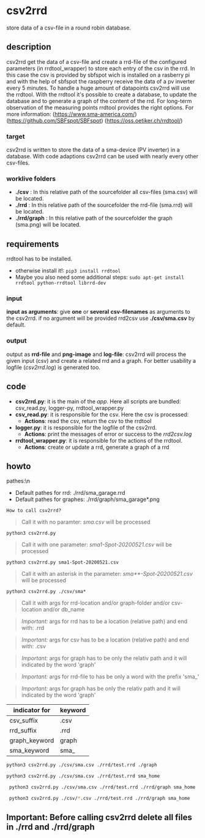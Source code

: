 # csv2rrd

store data of a csv-file in a round robin database.

## description

csv2rrd get the data of a csv-file and create a rrd-file of the configured parameters (in rrdtool_wrapper) to store each entry of the csv in the rrd. In this case the csv is provided by sbfspot wich is installed on a rasberry pi and with the help of sbfspot the raspberry receive the data of a pv inverter every 5 minutes. To handle a huge amount of datapoints csv2rrd will use the rrdtool. With the rrdtool it's possible to create a database, to update the database and to generate a graph of the content of the rrd. For long-term observation of the measuring points rrdtool provides the right options.
For more information: (https://www.sma-america.com/) (https://github.com/SBFspot/SBFspot) (https://oss.oetiker.ch/rrdtool/)

### target

csv2rrd is written to store the data of a sma-device (PV inverter) in a database. With code adaptions csv2rrd can be used with nearly every other csv-files.

### worklive folders

- **./csv** : In this relative path of the sourcefolder all csv-files (sma.csv) will be located.
- **./rrd** : In this relative path of the sourcefolder the rrd-file (sma.rrd) will be located.
- **./rrd/graph** : In this relative path of the sourcefolder the graph (sma.png) will be located.

## requirements

rrdtool has to be installed.

- otherwise install it!:
  `pip3 install rrdtool`
- Maybe you also need some additional steps: `sudo apt-get install rrdtool python-rrdtool librrd-dev`

### input

**input as arguments**: give **one** or **several** **csv-filenames** as arguments to the csv2rrd. if no argument will be provided rrd2csv use **./csv/sma.csv** by default.

### output

output as **rrd-file** and **png-image** and **log-file**: csv2rrd will process the given input (csv) and create a related rrd and a graph. For better usability a logfile (_csv2rrd.log_) is generated too.

## code

- **csv2rrd.py**: it is the main of the _app_. Here all scripts are bundled: csv_read.py, logger-py, rrdtool_wrapper.py
- **csv_read.py**: it is responsible for the csv. Here the csv is processed:
  - **Actions**: read the csv, return the csv to the rrdtool
- **logger.py**: it is responsible for the logfile of the csv2rrd.
  - **Actions**: print the messages of error or success to the _rrd2csv.log_
- **rrdtool_wrapper.py**: it is responsible for the actions of the rrdtool.
  - **Actions**: create or update a rrd, generate a graph of a rrd

## howto

pathes:\n

- Default pathes for rrd: ./rrd/sma_garage.rrd
- Default pathes for graphes: ./rrd/graph/sma_garage\*.png

`How to call csv2rrd?`

> Call it with no paramter: _sma.csv_ will be processed

```
python3 csv2rrd.py
```

> Call it with one parameter: _sma1-Spot-20200521.csv_ will be processed

```
python3 csv2rrd.py sma1-Spot-20200521.csv
```

> Call it with an asterisk in the parameter: _sma\*\*-Spot-20200521.csv_ will be processed

```
python3 csv2rrd.py ./csv/sma*
```

> Call it with args for rrd-location and/or graph-folder and/or csv-location and/or db_name

> _Important:_ args for rrd has to be a location (relative path) and end with: .rrd

> _Important:_ args for csv has to be a location (relative path) and end with: .csv

> _Important:_ args for graph has to be only the relativ path and it will indicated by the word 'graph'

> _Important:_ args for rrd-file to has be only a word with the prefix 'sma\_'

> _Important:_ args for graph has be only the relativ path and it will indicated by the word 'graph'

| indicator for | keyword |
| ------------- | ------- |
| csv_suffix    | .csv    |
| rrd_suffix    | .rrd    |
| graph_keyword | graph   |
| sma_keyword   | sma\_   |

```bash
python3 csv2rrd.py ./csv/sma.csv ./rrd/test.rrd ./graph
```

```bash
python3 csv2rrd.py ./csv/sma.csv ./rrd/test.rrd sma_home
```

```bash
 python3 csv2rrd.py ./csv/sma.csv ./rrd/test.rrd ./rrd/graph sma_home
```

```bash
 python3 csv2rrd.py ./csv/*.csv ./rrd/test.rrd ./rrd/graph sma_home
```

## Important: Before calling csv2rrd delete all files in ./rrd and ./rrd/graph
